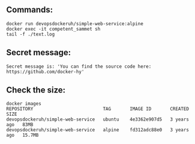 
## Commands:
```shell
docker run devopsdockeruh/simple-web-service:alpine
docker exec -it competent_sammet sh
tail -f ./text.log
```

## Secret message:
```shell
Secret message is: 'You can find the source code here: https://github.com/docker-hy'
```

## Check the size:
```shell
docker images
REPOSITORY                          TAG       IMAGE ID       CREATED       SIZE
devopsdockeruh/simple-web-service   ubuntu    4e3362e907d5   3 years ago   83MB
devopsdockeruh/simple-web-service   alpine    fd312adc88e0   3 years ago   15.7MB
```
